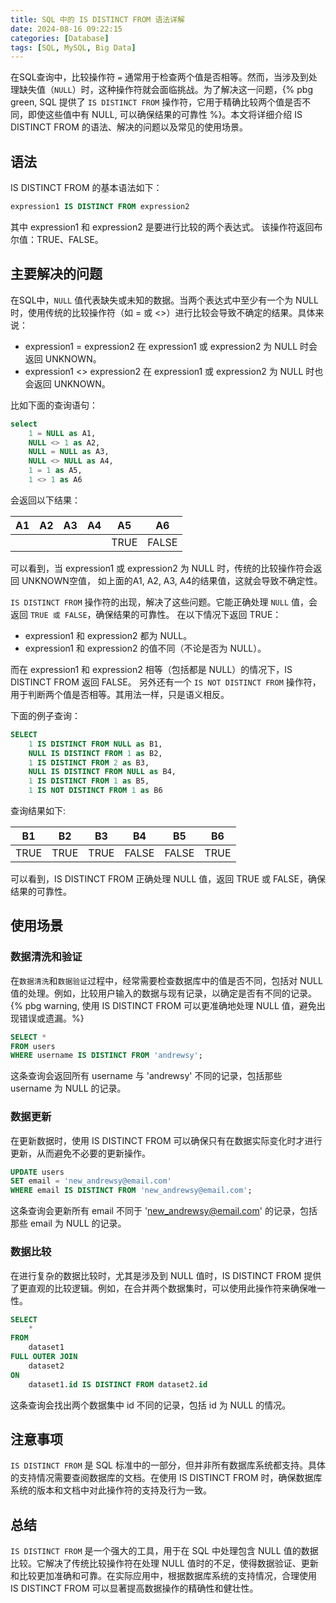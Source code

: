 ```yaml
---
title: SQL 中的 IS DISTINCT FROM 语法详解
date: 2024-08-16 09:22:15
categories: [Database]
tags: [SQL, MySQL, Big Data]
---
```



在SQL查询中，比较操作符 `=` 通常用于检查两个值是否相等。然而，当涉及到处理缺失值（`NULL`）时，这种操作符就会面临挑战。为了解决这一问题，{% pbg green, SQL 提供了 `IS DISTINCT FROM` 操作符，它用于精确比较两个值是否不同，即使这些值中有 NULL, 可以确保结果的可靠性 %}。本文将详细介绍 IS DISTINCT FROM 的语法、解决的问题以及常见的使用场景。

## 语法
IS DISTINCT FROM 的基本语法如下：

``` sql
expression1 IS DISTINCT FROM expression2
```

其中 expression1 和 expression2 是要进行比较的两个表达式。 该操作符返回布尔值：TRUE、FALSE。

## 主要解决的问题
在SQL中，`NULL` 值代表缺失或未知的数据。当两个表达式中至少有一个为 NULL 时，使用传统的比较操作符（如 = 或 <>）进行比较会导致不确定的结果。具体来说：

- expression1 = expression2 在 expression1 或 expression2 为 NULL 时会返回 UNKNOWN。
- expression1 <> expression2 在 expression1 或 expression2 为 NULL 时也会返回 UNKNOWN。

比如下面的查询语句：

``` sql
select 
    1 = NULL as A1,
    NULL <> 1 as A2,
    NULL = NULL as A3,
    NULL <> NULL as A4,
    1 = 1 as A5, 
    1 <> 1 as A6
```

会返回以下结果：

A1 | A2 | A3 | A4 | A5 | A6
--- | --- | --- | --- | --- | ---
 |  |  |  |  | TRUE | FALSE


可以看到，当 expression1 或 expression2 为 NULL 时，传统的比较操作符会返回 UNKNOWN空值， 如上面的A1, A2, A3, A4的结果值，这就会导致不确定性。

`IS DISTINCT FROM` 操作符的出现，解决了这些问题。它能正确处理 `NULL` 值，会返回 `TRUE 或 FALSE`，确保结果的可靠性。 在以下情况下返回 TRUE：
- expression1 和 expression2 都为 NULL。
- expression1 和 expression2 的值不同（不论是否为 NULL）。

而在 expression1 和 expression2 相等（包括都是 NULL）的情况下，IS DISTINCT FROM 返回 FALSE。 另外还有一个 `IS NOT DISTINCT FROM` 操作符，用于判断两个值是否相等。其用法一样，只是语义相反。

下面的例子查询：

``` sql
SELECT 
    1 IS DISTINCT FROM NULL as B1,
    NULL IS DISTINCT FROM 1 as B2,
    1 IS DISTINCT FROM 2 as B3,
    NULL IS DISTINCT FROM NULL as B4,
    1 IS DISTINCT FROM 1 as B5,
    1 IS NOT DISTINCT FROM 1 as B6
```

查询结果如下:

B1  | B2  | B3  | B4  | B5   | B6
--- | ---  | --- | --- | ---  | ---
TRUE | TRUE | TRUE | FALSE | FALSE | TRUE

可以看到，IS DISTINCT FROM 正确处理 NULL 值，返回 TRUE 或 FALSE，确保结果的可靠性。

## 使用场景

### 数据清洗和验证

在`数据清洗`和`数据验证`过程中，经常需要检查数据库中的值是否不同，包括对 NULL 值的处理。例如，比较用户输入的数据与现有记录，以确定是否有不同的记录。{% pbg warning, 使用 IS DISTINCT FROM 可以更准确地处理 NULL 值，避免出现错误或遗漏。%}

``` sql
SELECT *
FROM users
WHERE username IS DISTINCT FROM 'andrewsy';
```

这条查询会返回所有 username 与 'andrewsy' 不同的记录，包括那些 username 为 NULL 的记录。

### 数据更新

在更新数据时，使用 IS DISTINCT FROM 可以确保只有在数据实际变化时才进行更新，从而避免不必要的更新操作。

``` sql
UPDATE users
SET email = 'new_andrewsy@email.com'
WHERE email IS DISTINCT FROM 'new_andrewsy@email.com';
```

这条查询会更新所有 email 不同于 'new_andrewsy@email.com' 的记录，包括那些 email 为 NULL 的记录。

### 数据比较

在进行复杂的数据比较时，尤其是涉及到 NULL 值时，IS DISTINCT FROM 提供了更直观的比较逻辑。例如，在合并两个数据集时，可以使用此操作符来确保唯一性。

``` sql
SELECT 
    *
FROM 
    dataset1
FULL OUTER JOIN 
    dataset2
ON 
    dataset1.id IS DISTINCT FROM dataset2.id
```

这条查询会找出两个数据集中 id 不同的记录，包括 id 为 NULL 的情况。

## 注意事项

`IS DISTINCT FROM` 是 SQL 标准中的一部分，但并非所有数据库系统都支持。具体的支持情况需要查阅数据库的文档。在使用 IS DISTINCT FROM 时，确保数据库系统的版本和文档中对此操作符的支持及行为一致。

## 总结
`IS DISTINCT FROM` 是一个强大的工具，用于在 SQL 中处理包含 NULL 值的数据比较。它解决了传统比较操作符在处理 NULL 值时的不足，使得数据验证、更新和比较更加准确和可靠。在实际应用中，根据数据库系统的支持情况，合理使用 IS DISTINCT FROM 可以显著提高数据操作的精确性和健壮性。
